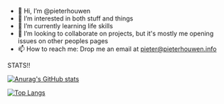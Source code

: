 - 👋 Hi, I’m @pieterhouwen
- 👀 I’m interested in both stuff and things
- 🌱 I’m currently learning life skills
- 💞️ I’m looking to collaborate on projects, but it's mostly me opening issues on other peoples pages
- 📫 How to reach me: Drop me an email at pieter@pieterhouwen.info

<!---
pieterhouwen/pieterhouwen is a ✨ special ✨ repository because its `README.md` (this file) appears on your GitHub profile.
You can click the Preview link to take a look at your changes.
--->


STATS!!

[![Anurag's GitHub stats](https://github-readme-stats.vercel.app/api?username=pieterhouwen&hide=prs)](https://github.com/anuraghazra/github-readme-stats)


[![Top Langs](https://github-readme-stats.vercel.app/api/top-langs/?username=pieterhouwen)](https://github.com/anuraghazra/github-readme-stats)

